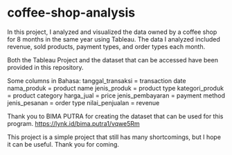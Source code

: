# coffee-shop-analysis

In this project, I analyzed and visualized the data owned by a coffee shop for 8 months in the same year using Tableau. The data I analyzed included revenue, sold products, payment types, and order types each month.

Both the Tableau Project and the dataset that can be accessed have been provided in this repository.

Some columns in Bahasa:
tanggal_transaksi = transaction date
nama_produk = product name
jenis_produk = product type
kategori_produk = product category
harga_jual = price
jenis_pembayaran = payment method
jenis_pesanan = order type
nilai_penjualan = revenue

Thank you to BIMA PUTRA for creating the dataset that can be used for this program. https://lynk.id/bima.putra1/vqwe5Rm

This project is a simple project that still has many shortcomings, but I hope it can be useful. Thank you for coming.
